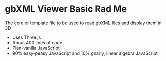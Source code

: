 <span style=display:none; >[You are now in a GitHub source code view - click this link to view Read Me file as a web page]( http://www.ladybug.tools/spider/read-gbxml/gbxml-viewer/r7/index.html#gbxml-viewer-01-basic/README.md "View file as a web page." ) </span>



# gbXML Viewer Basic Rad Me

The core or template file to be used to read gbXML files and display them in 3D

* Uses Three.js
* About 400 lines of code
* Plan-vanilla JavaScript
* 90% easy-peasy JavaScript and 10% gnarly, linear algebra JavaScript


